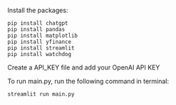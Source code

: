 Install the packages:

    pip install chatgpt
    pip install pandas
    pip install matplotlib
    pip install yfinance
    pip install streamlit
    pip install watchdog

Create a API_KEY file and add your OpenAI API KEY

To run main.py, run the following command in terminal:
    
    streamlit run main.py
